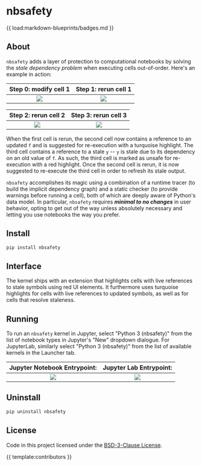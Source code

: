 # nbsafety

{{ load:markdown-blueprints/badges.md }}

About
-----
`nbsafety` adds a layer of protection to computational notebooks by solving the
*stale dependency problem* when executing cells out-of-order. Here's an
example in action:

Step 0: modify cell 1     | Step 1: rerun cell 1     
:------------------------:|:------------------------:
![](https://raw.githubusercontent.com/nbsafety-project/nbsafety/master/img/example-0.png)  |![](https://raw.githubusercontent.com/nbsafety-project/nbsafety/master/img/example-1.png)  

Step 2: rerun cell 2     | Step 3: rerun cell 3
:------------------------:|:------------------------:
![](https://raw.githubusercontent.com/nbsafety-project/nbsafety/master/img/example-2.png)  |![](https://raw.githubusercontent.com/nbsafety-project/nbsafety/master/img/example-3.png)

When the first cell is rerun, the second cell now contains a reference to an
updated `f` and is suggested for re-execution with a turquoise highlight. The
third cell contains a reference to a stale `y` -- `y` is stale due to its
dependency on an old value of `f`. As such, the third cell is marked as unsafe
for re-execution with a red highlight.  Once the second cell is rerun, it is
now suggested to re-execute the third cell in order to refresh its stale
output.


`nbsafety` accomplishes its magic using a combination of a runtime tracer (to
build the implicit dependency graph) and a static checker (to provide warnings
before running a cell), both of which are deeply aware of Python's data model.
In particular, `nbsafety` requires ***minimal to no changes*** in user
behavior, opting to get out of the way unless absolutely necessary and letting
you use notebooks the way you prefer.

Install
-------
```bash
pip install nbsafety
```

Interface
---------
The kernel ships with an extension that highlights cells with live references
to stale symbols using red UI elements. It furthermore uses turquoise highlights
for cells with live references to updated symbols, as well as for cells that
resolve staleness.

Running
-------

To run an `nbsafety` kernel in Jupyter, select "Python 3 (nbsafety)" from the
list of notebook types in Jupyter's "New" dropdown dialogue. For JupyterLab,
similarly select "Python 3 (nbsafety)" from the list of available kernels in
the Launcher tab.

Jupyter Notebook Entrypoint:     |  Jupyter Lab Entrypoint:
:-------------------------------:|:-------------------------:
![](https://raw.githubusercontent.com/nbsafety-project/nbsafety/master/img/nbsafety-notebook.png) | ![](https://raw.githubusercontent.com/nbsafety-project/nbsafety/master/img/nbsafety-lab.png)

Uninstall
---------
```bash
pip uninstall nbsafety
```

License
-------
Code in this project licensed under the [BSD-3-Clause License](https://opensource.org/licenses/BSD-3-Clause).

{{ template:contributors }}
